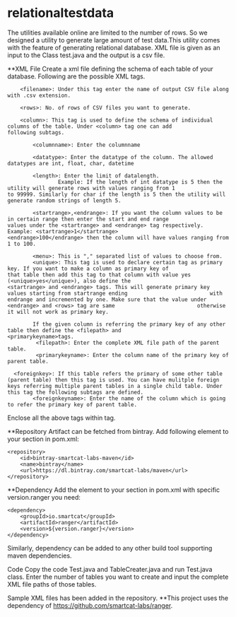 # relationaltestdata
The utilities available online are limited to the number of rows. So we designed a utility to generate large amount of test data.This utility comes with the feature of generating relational database. XML file is given as an input to the Class test.java and the output is a csv file.

**XML File
Create a xml file defining the schema of each table of your database. Following are the possible XML tags.

        <filename>: Under this tag enter the name of output CSV file along with .csv extension.
        
        <rows>: No. of rows of CSV files you want to generate.
        
        <column>: This tag is used to define the schema of individual columns of the table. Under <column> tag one can add                          following subtags.
    
            <columnname>: Enter the columnname
    
            <datatype>: Enter the datatype of the column. The allowed datatypes are int, float, char, datetime
    
            <length>: Enter the limit of datalength. 
                    Example: If the length of int datatype is 5 then the utility will generate rows with values ranging from 1                       to 99999. Similarly for char if the length is 5 then the utility will generate random strings of length 5.
    
            <startrange>,<endrange>: If you want the column values to be in certain range then enter the start and end range                                values under the <startrange> and <endrange> tag respectively. Example: <startrange>1</startrange>                             <endrange>100</endrange> then the column will have values ranging from 1 to 100.
    
            <menu>: This is "," separated list of values to choose from.
            <unique>: This tag is used to declare certain tag as primary key. If you want to make a column as primary key of                          that table then add this tag to that column with value yes (<unique>yes</unique>), also define the                              <startrange> and <endrange> tags. This will generate primary key values starting from startrange ending                          with endrange and incremented by one. Make sure that the value under <endrange> and <rows> tag are same                          otherwise it will not work as primary key.
    
            If the given column is referring the primary key of any other table then define the <filepath> and                               <primarykeyname>tags.       
             <filepath>: Enter the complete XML file path of the parent table.
             <primarykeyname>: Enter the column name of the primary key of parent table.

      <foreignkey>: If this table refers the primary of some other table (parent table) then this tag is used. You can have mulitple foreign keys referring multiple parent tables in a single child table. Under this tag the following subtags are defined.
            <foreignkeyname>: Enter the name of the column which is going to refer the primary key of parent table.

Enclose all the above tags within <records> tag.

**Repository
Artifact can be fetched from bintray. Add following <repository> element to your <repositories> section in pom.xml:
  
    <repository>
        <id>bintray-smartcat-labs-maven</id>
        <name>bintray</name>
        <url>https://dl.bintray.com/smartcat-labs/maven</url>
    </repository>

**Dependency
Add the <dependency> element to your <dependencies> section in pom.xml with specific version.ranger you need:

    <dependency>
        <groupId>io.smartcat</groupId>
        <artifactId>ranger</artifactId>
        <version>${version.ranger}</version>
    </dependency>

Similarly, dependency can be added to any other build tool supporting maven dependencies.

Code
Copy the code Test.java and TableCreater.java and run Test.java class. Enter the number of tables you want to create and input the complete XML file paths of those tables.

Sample XML files has been added in the repository.
**This project uses the dependency of https://github.com/smartcat-labs/ranger.
